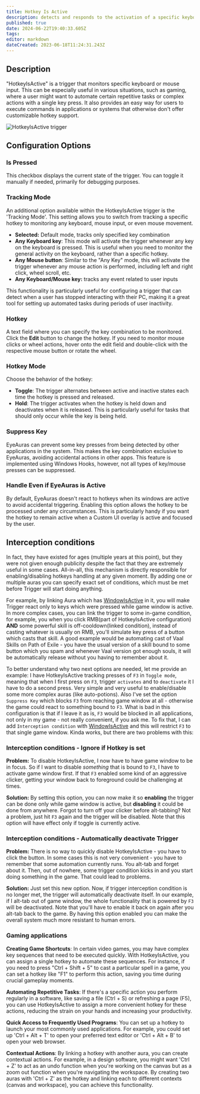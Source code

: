 ```yaml
---
title: Hotkey Is Active
description: detects and responds to the activation of a specific keyboard/mouse events
published: true
date: 2024-06-22T19:40:33.605Z
tags: 
editor: markdown
dateCreated: 2023-06-18T11:24:31.243Z
---
```


## **Description**

"HotkeyIsActive" is a trigger that monitors specific keyboard or mouse input. This can be especially useful in various situations, such as gaming, where a user might want to automate certain repetitive tasks or complex actions with a single key press. It also provides an easy way for users to execute commands in applications or systems that otherwise don't offer customizable hotkey support.

![HotkeyIsActive trigger](https://s3.eyeauras.net/media/2024/06/EyeAuras_tamGDBtZFzTqqvoW.png)

## **Configuration Options**

### **Is Pressed**

This checkbox displays the current state of the trigger. You can toggle it manually if needed, primarily for debugging purposes.

### **Tracking Mode**

An additional option available within the HotkeyIsActive trigger is the 'Tracking Mode'. This setting allows you to switch from tracking a specific hotkey to monitoring any keyboard, mouse input, or even mouse movement.

-   **Selected:** Default mode, tracks only specified key combination
-   **Any Keyboard key**: This mode will activate the trigger whenever any key on the keyboard is pressed. This is useful when you need to monitor the general activity on the keyboard, rather than a specific hotkey.
-   **Any Mouse button**: Similar to the "Any Key" mode, this will activate the trigger whenever any mouse action is performed, including left and right click, wheel scroll, etc.
-   **Any Keyboard/Mouse key:** tracks any event related to user inputs

This functionality is particularly useful for configuring a trigger that can detect when a user has stopped interacting with their PC, making it a great tool for setting up automated tasks during periods of user inactivity.

### **Hotkey**

A text field where you can specify the key combination to be monitored. Click the **Edit** button to change the hotkey. If you need to monitor mouse clicks or wheel actions, hover onto the edit field and double-click with the respective mouse button or rotate the wheel.

### **Hotkey Mode**

Choose the behavior of the hotkey:

-   **Toggle**: The trigger alternates between active and inactive states each time the hotkey is pressed and released.
-   **Hold**: The trigger activates when the hotkey is held down and deactivates when it is released. This is particularly useful for tasks that should only occur while the key is being held.

### **Suppress Key**

EyeAuras can prevent some key presses from being detected by other applications in the system. This makes the key combination exclusive to EyeAuras, avoiding accidental actions in other apps. This feature is implemented using Windows Hooks, however, not all types of key/mouse presses can be suppressed.

### **Handle Even if EyeAuras is Active**

By default, EyeAuras doesn't react to hotkeys when its windows are active to avoid accidental triggering. Enabling this option allows the hotkey to be processed under any circumstances. This is particularly handy if you want the hotkey to remain active when a Custom UI overlay is active and focused by the user.


## Interception conditions
In fact, they have existed for ages (multiple years at this point), but they were not given enough publicity despite the fact that they are extremely useful in some cases.
All-in-all, this mechanism is directly responsible for enabling/disabling hotkeys handling at any given moment. By adding one or multiple auras you can specify exact set of conditions, which must be met before Trigger will start doing anything. 

For example, by linking Aura which has [WindowIsActive](/en/triggers/window-is-active) in it, you will make Trigger react only to keys which were pressed while game window is active.
In more complex cases, you can link the trigger to some in-game condition, for example, you when you click RMB(part of HotkeyIsActive configuration) **AND** some powerful skill is off-cooldown(linked condition), instead of casting whatever is usually on RMB, you'll simulate key press of a button which casts that skill. A good example would be automating cast of Vaal Skills on Path of Exile - you have the usual version of a skill bound to some button which you spam and whenever Vaal version got enough souls, it will be automatically release without you having to remember about it.

To better understand why two next options are needed, let me provide an example:
I have HotkeyIsActive tracking presses of `F3` in `Toggle mode`, meaning that when I first press on `F3`, trigger `activates` and to `deactivate` it I have to do a second press. Very simple and very useful to enable/disable some more complex auras (like auto-potions). Also I've set the option `Suppress Key` which blocks `F3` from reaching game window at all - otherwise the game could react to something bound to `F3`. What is bad in this configuration is that if I leave it as is, `F3` would be blocked in all applications, not only in my game - not really convenient, if you ask me. 
To fix that, I can add `Interception condition` with [WindowIsActive](/en/triggers/window-is-active) and this will restrict `F3` to that single game window. Kinda works, but there are two problems with this:

### Interception conditions - Ignore if Hotkey is set
**Problem:** 
To disable HotkeyIsActive, I now have to have game window to be in focus. So if I want to disable _something_ that is bound to `F3`, I have to activate game window first. If that `F3` enabled some kind of an aggressive clicker, getting your window back to foreground could be challenging at times. 

**Solution:** 
By setting this option, you can now make it so **enabling** the trigger can be done only while game window is active, but **disabling** it could be done from anywhere. Forgot to turn off your clicker before alt-tabbing? Not a problem, just hit `F3` again and the trigger will be disabled. 
Note that this option will have effect only if toggle is currently active.

### Interception conditions - Automatically deactivate Trigger
**Problem:**
There is no way to quickly disable HotkeyIsActive - you have to click the button. In some cases this is not very convenient - you have to remember that some automation currently runs. You alt-tab and forget about it. Then, out of nowhere, some trigger condition kicks in and you start doing something in the game. That could lead to problems.
 
**Solution:**
Just set this new option. Now, if trigger interception condition is no longer met, the trigger will automatically deactivate itself. In our example, if I alt-tab out of game window, the whole functionality that is powered by `F3` will be deactivated. Note that you'll have to enable it back on again after you alt-tab back to the game. By having this option enabled you can make the overall system much more resistant to human errors.


### Gaming applications

**Creating Game Shortcuts**: In certain video games, you may have complex key sequences that need to be executed quickly. With HotkeyIsActive, you can assign a single hotkey to automate these sequences. For instance, if you need to press "Ctrl + Shift + 5" to cast a particular spell in a game, you can set a hotkey like "F1" to perform this action, saving you time during crucial gameplay moments.

**Automating Repetitive Tasks**: If there's a specific action you perform regularly in a software, like saving a file (Ctrl + S) or refreshing a page (F5), you can use HotkeyIsActive to assign a more convenient hotkey for these actions, reducing the strain on your hands and increasing your productivity.

**Quick Access to Frequently Used Programs**: You can set up a hotkey to launch your most commonly used applications. For example, you could set up 'Ctrl + Alt + T' to open your preferred text editor or 'Ctrl + Alt + B' to open your web browser.

**Contextual Actions**: By linking a hotkey with another aura, you can create contextual actions. For example, in a design software, you might want 'Ctrl + Z' to act as an undo function when you're working on the canvas but as a zoom out function when you're navigating the workspace. By creating two auras with 'Ctrl + Z' as the hotkey and linking each to different contexts (canvas and workspace), you can achieve this functionality.